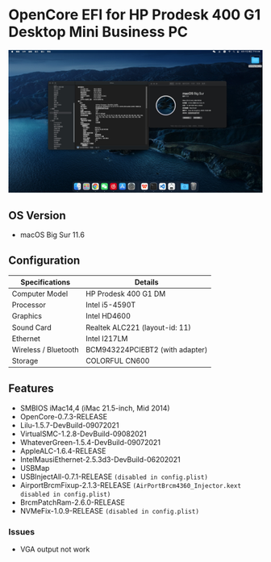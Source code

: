 # OpenCore EFI for HP Prodesk 400 G1 Desktop Mini Business PC

![Screenshot](screenshot.jpg)

## OS Version
* macOS Big Sur 11.6

## Configuration

| Specifications | Details                                  |
| --------------------- | ----------------------------------- |
| Computer Model        | HP Prodesk 400 G1 DM       			|
| Processor             | Intel i5-4590T                      |
| Graphics              | Intel HD4600                        |
| Sound Card            | Realtek ALC221 (layout-id: 11)      |
| Ethernet		        | Intel  I217LM                   	|
| Wireless / Bluetooth  | BCM943224PCIEBT2 (with adapter)   |
| Storage               | COLORFUL CN600                    |

## Features
* SMBIOS iMac14,4 (iMac 21.5-inch, Mid 2014)
* OpenCore-0.7.3-RELEASE
* Lilu-1.5.7-DevBuild-09072021
* VirtualSMC-1.2.8-DevBuild-09082021
* WhateverGreen-1.5.4-DevBuild-09072021
* AppleALC-1.6.4-RELEASE
* IntelMausiEthernet-2.5.3d3-DevBuild-06202021
* USBMap
* USBInjectAll-0.7.1-RELEASE `(disabled in config.plist)`
* AirportBrcmFixup-2.1.3-RELEASE `(AirPortBrcm4360_Injector.kext disabled in config.plist)`
* BrcmPatchRam-2.6.0-RELEASE
* NVMeFix-1.0.9-RELEASE `(disabled in config.plist)`

### Issues
* VGA output not work
